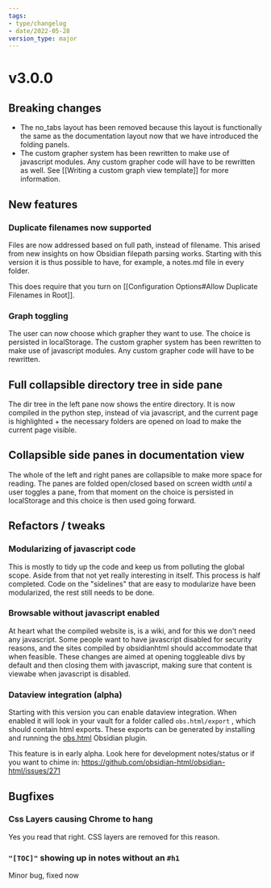 ```yaml
---
tags:
- type/changelog
- date/2022-05-28
version_type: major
---
```


# v3.0.0

## Breaking changes
- The no_tabs layout has been removed because this layout is functionally the same as the documentation layout now that we have introduced the folding panels.
- The custom grapher system has been rewritten to make use of javascript modules. Any custom grapher code will have to be rewritten as well. See [[Writing a custom graph view template]] for more information.

##  New features
### Duplicate filenames now supported
Files are now addressed based on full path, instead of filename. This arised from new insights on how Obsidian filepath parsing works. Starting with this version it is thus possible to have, for example, a notes.md file in every folder. 

This does require that you turn on [[Configuration Options#Allow Duplicate Filenames in Root]].

### Graph toggling
The user can now choose which grapher they want to use. The choice is persisted in localStorage. The custom grapher system has been rewritten to make use of javascript modules. Any custom grapher code will have to be rewritten.

## Full collapsible directory tree in side pane
The dir tree in the left pane now shows the entire directory. It is now compiled in the python step, instead of via javascript, and the current page is highlighted + the necessary folders are opened on load to make the current page visible.

## Collapsible side panes in documentation view
The whole of the left and right panes are collapsible to make more space for reading. The panes are folded open/closed based on screen width *until* a user toggles a pane, from that moment on the choice is persisted in localStorage and this choice is then used going forward.

## Refactors / tweaks
### Modularizing of javascript code
This is mostly to tidy up the code and keep us from polluting the global scope. Aside from that not yet really interesting in itself. This process is half completed. Code on the "sidelines" that are easy to modularize have been modularized, the rest still needs to be done.

### Browsable without javascript enabled
At heart what the compiled website is, is a wiki, and for this we don't need any javascript. Some people want to have javascript disabled for security reasons, and the sites compiled by obsidianhtml should accommodate that when feasible. These changes are aimed at opening toggleable divs by default and then closing them with javascript, making sure that content is viewabe when javascript is disabled.

### Dataview integration (alpha)
Starting with this version you can enable dataview integration. When enabled it will look in your vault for a folder called `obs.html/export` , which should contain html exports. These exports can be generated by installing and running the [obs.html](https://github.com/obsidian-html/obs.html) Obsidian plugin.

This feature is in early alpha. Look here for development notes/status or if you want to chime in: https://github.com/obsidian-html/obsidian-html/issues/271

## Bugfixes
### Css Layers causing Chrome to hang
Yes you read that right. CSS layers are removed for this reason.

### `"[TOC]"` showing up in notes without an `#h1`
Minor bug, fixed now